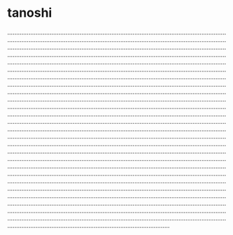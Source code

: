 # tanoshi

....................................................................................................................................................................................................................................................................................................................................................................................................................................................................................................................................................................................................................................................................................................................................................................................................................................................................................................................................................................................................................................................................................................................................................................................................................................................................................................................................................................................................................................................................................................................................................................................................................................................................................................................................................................................................................................................................................................................................................................................................................................................................................................................................................................................................................................................................................................................................................................................................................................................................................................................................................................................................................................................................................................................................................................................................................................................................................................................................................................................................................................................................................................................................................................................................................................................................................................................................................................................................................................................